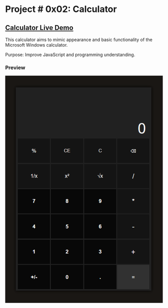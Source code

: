 # Project # 0x02: Calculator

## **[Calculator Live Demo](https://engineman11.github.io/Calculator/)**

This calculator aims to mimic appearance and basic functionality of the Microsoft Windows calculator.

Purpose: Improve JavaScript and programming understanding.


### Preview

![Preview](/calculator.png/)

